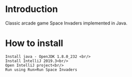 # Introduction
Classic arcade game Space Invaders implemented in Java. 

# How to install
	Install java - OpenJDK 1.8.0_232 <br/>
	Install IntelliJ 2019.3<br/>
	Open IntelliJ project<br/>
	Run using Run>Run Space Invaders
